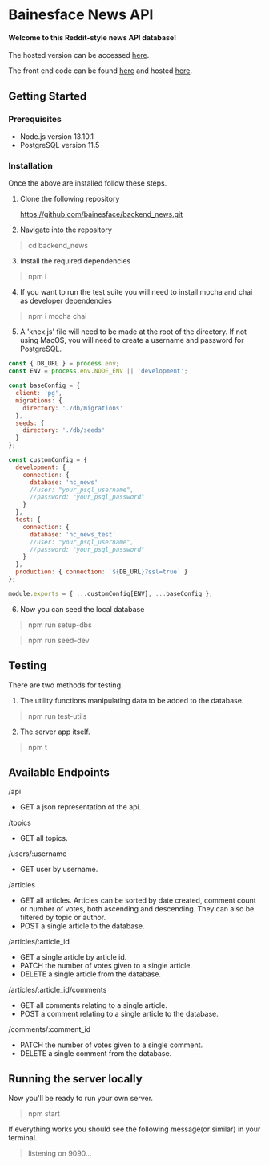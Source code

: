 # Bainesface News API

#### Welcome to this Reddit-style news API database!

The hosted version can be accessed [here](https://bainesface-app.herokuapp.com/api).

The front end code can be found [here](https://github.com/bainesface/NCNews-fe.git) and hosted [here](https://bainesface-topical-news.netlify.com/).

## **Getting Started**

### **Prerequisites**

- Node.js version 13.10.1
- PostgreSQL version 11.5

### **Installation**

Once the above are installed follow these steps.

1. Clone the following repository

   https://github.com/bainesface/backend_news.git

2. Navigate into the repository

> cd backend_news

3. Install the required dependencies

> npm i

4. If you want to run the test suite you will need to install mocha and chai as developer dependencies

> npm i mocha chai

5. A 'knex.js' file will need to be made at the root of the directory. If not using MacOS, you will need to create a username and password for PostgreSQL.

```javascript
const { DB_URL } = process.env;
const ENV = process.env.NODE_ENV || 'development';

const baseConfig = {
  client: 'pg',
  migrations: {
    directory: './db/migrations'
  },
  seeds: {
    directory: './db/seeds'
  }
};

const customConfig = {
  development: {
    connection: {
      database: 'nc_news'
      //user: "your_psql_username",
      //password: "your_psql_password"
    }
  },
  test: {
    connection: {
      database: 'nc_news_test'
      //user: "your_psql_username",
      //password: "your_psql_password"
    }
  },
  production: { connection: `${DB_URL}?ssl=true` }
};

module.exports = { ...customConfig[ENV], ...baseConfig };
```

6. Now you can seed the local database

> npm run setup-dbs

> npm run seed-dev

## **Testing**

There are two methods for testing.

1. The utility functions manipulating data to be added to the database.

> npm run test-utils

2. The server app itself.

> npm t

## **Available Endpoints**

/api

- GET a json representation of the api.

/topics

- GET all topics.

/users/:username

- GET user by username.

/articles

- GET all articles. Articles can be sorted by date created, comment count or number of votes, both ascending and descending. They can also be filtered by topic or author.
- POST a single article to the database.

/articles/:article_id

- GET a single article by article id.
- PATCH the number of votes given to a single article.
- DELETE a single article from the database.

/articles/:article_id/comments

- GET all comments relating to a single article.
- POST a comment relating to a single article to the database.

/comments/:comment_id

- PATCH the number of votes given to a single comment.
- DELETE a single comment from the database.

## **Running the server locally**

Now you'll be ready to run your own server.

> npm start

If everything works you should see the following message(or similar) in your terminal.

> listening on 9090...
